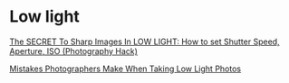 # Low light

[The SECRET To Sharp Images In LOW LIGHT: How to set Shutter Speed, Aperture, ISO (Photography Hack)](https://youtu.be/40tes65Ljco)

[Mistakes Photographers Make When Taking Low Light Photos](https://youtu.be/1ZPuAAvKZqk)